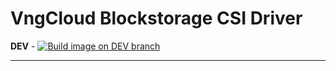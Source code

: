 # VngCloud Blockstorage CSI Driver

**DEV** - [![Build image on DEV branch](https://github.com/vngcloud/vngcloud-blockstorage-csi-driver/actions/workflows/build_dev.yml/badge.svg)](https://github.com/vngcloud/vngcloud-blockstorage-csi-driver/actions/workflows/build_dev.yml)

<hr>

